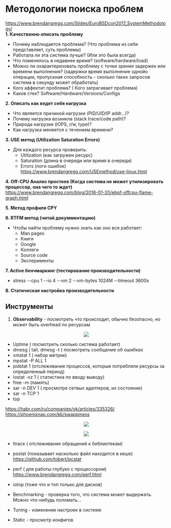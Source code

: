 # Методологии поиска проблем
https://www.brendangregg.com/Slides/EuroBSDcon2017_SystemMethodology/       
**1. Качественно описать проблему**    
- Почему наблюдается проблема? (Что проблема из себя представляет, суть проблемы)
- Работала ли эта система лучше? (Или это была всегда)
- Что поменялось в недавнее время? (software/hardware/load)
- Можно ли охарактеризовать проблему с точки зрения задержек или времени выполнения? (задержки время выполнение однойо операции, пропускная способность - сколько таких запросов система в секунду может обработать)
- Кого аффектит проблема? ( Кого затрагивает проблема)
- Каков стек? Software/Hardware/Versions/Configs

**2. Описать как ведет себя нагрузка**     
- Что является причиной нагрузки (PID/UID/IP addr…)?
- Почему нагрузка возникла (stack trace/code path)?
- Природа нагрузки (IOPS, r/w, type)?
- Как нагрузка меняется с течением времени?


**3. USE метод (Utilization Saturation Errors)**     
- Для каждого ресурса проверить:
   - Utilization (как загружен ресурс)
   - Saturation (длина в очереди или время в очереди)
   - Errors (логи ошибок)    
https://www.brendangregg.com/USEmethod/use-linux.html      

**4. Off-CPU Анализ простоев (Когда система не может утилизировать процессор, она чего то ждет)**         
https://www.brendangregg.com/blog/2016-01-20/ebpf-offcpu-flame-graph.html   
   
**5. Метод профиля CPY**     

**6. RTFM метод (читай докумментацию)**     
- Чтобы найти проблему нужно знать как оно все работает:
   - Man pages
   - Книги
   - Google
   - Коллеги
   - Source code
   - Эксперименты       

**7. Active бенчмаркинг (тестирование производительности)**     
-  stress --cpu 1 --io 4 --vm 2 --vm-bytes 1024M --timeout 3600s    

**8. Статическая настройка производительности**

## Инструменты
1. **Observability** - посмотреть что происходит, обычно безопасно, но может быть overhead по ресурсам    

<p align="center">
<image src="https://github.com/LLlMEJIb87/LINUX/blob/main/%D0%9C%D0%BE%D0%BD%D0%B8%D1%82%D0%BE%D1%80%D0%B8%D0%BD%D0%B3/Picture/observability_base.png">
</p>        

- Uptime ( посмотреть сколько система работает)
- dmesg | tail; dmesg -t ( посмотреть сообщение об ошибках
- vmstat 1 ( набор метрик)
- mpstat -P ALL 1 
- pidstat 1 (отслеживание процессов, которые потребляли ресурсы за определенный период)
- iostat -xz 1 ( статистика по вводу выводу)
- free -m (память)
- sar -n DEV 1 ( просмотре сетвых адаптеров, их состояние)
- sar -n TCP 1
- top      

https://habr.com/ru/companies/vk/articles/335326/     
https://phoenixnap.com/kb/swappiness
 
   <p align="center">
<image src="https://github.com/LLlMEJIb87/LINUX/blob/main/%D0%9C%D0%BE%D0%BD%D0%B8%D1%82%D0%BE%D1%80%D0%B8%D0%BD%D0%B3/Picture/observability_intermediate.png">
</p>    

 <p align="center">
<image src="https://github.com/LLlMEJIb87/LINUX/blob/main/%D0%9C%D0%BE%D0%BD%D0%B8%D1%82%D0%BE%D1%80%D0%B8%D0%BD%D0%B3/Picture/observability_advanced.png">
</p>       
     
   
- ltrace ( отслеживание обращений к библиотекам)
- psstat (показывает насколько файл находится в кеше)    
 https://github.com/tobert/pcstat   
- perf ( для работы глубуко с процессором)    
 https://www.brendangregg.com/perf.html     
- iotop (тоже что и топ только для дисков)  



- Benchmarking - проверка того, что система может выдержать. Можно что-нибудь поломать…
- Tuning - изменение настроек в системе
- Static - просмотр конфигов
